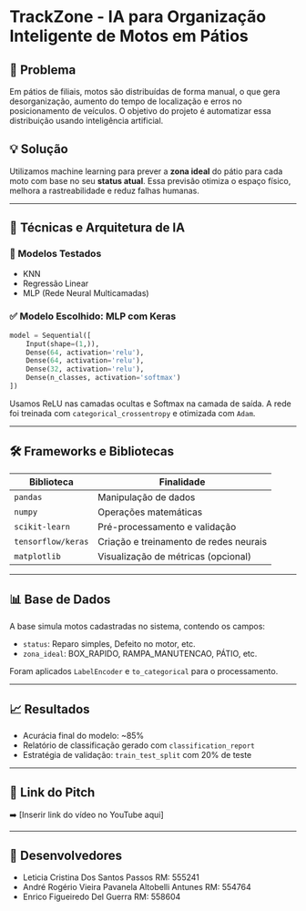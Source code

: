 
# TrackZone - IA para Organização Inteligente de Motos em Pátios

## 🎯 Problema

Em pátios de filiais, motos são distribuídas de forma manual, o que gera desorganização, aumento do tempo de localização e erros no posicionamento de veículos. O objetivo do projeto é automatizar essa distribuição usando inteligência artificial.

## 💡 Solução

Utilizamos machine learning para prever a **zona ideal** do pátio para cada moto com base no seu **status atual**. Essa previsão otimiza o espaço físico, melhora a rastreabilidade e reduz falhas humanas.

---

## 🧠 Técnicas e Arquitetura de IA

### 🧩 Modelos Testados
- KNN
- Regressão Linear
- MLP (Rede Neural Multicamadas)

### ✅ Modelo Escolhido: **MLP com Keras**
```python
model = Sequential([
    Input(shape=(1,)),
    Dense(64, activation='relu'),
    Dense(64, activation='relu'),
    Dense(32, activation='relu'),
    Dense(n_classes, activation='softmax')
])
```

Usamos ReLU nas camadas ocultas e Softmax na camada de saída. A rede foi treinada com `categorical_crossentropy` e otimizada com `Adam`.

---

## 🛠️ Frameworks e Bibliotecas

| Biblioteca         | Finalidade                                      |
|--------------------|-------------------------------------------------|
| `pandas`           | Manipulação de dados                            |
| `numpy`            | Operações matemáticas                           |
| `scikit-learn`     | Pré-processamento e validação                   |
| `tensorflow/keras` | Criação e treinamento de redes neurais          |
| `matplotlib`       | Visualização de métricas (opcional)             |

---

## 📊 Base de Dados

A base simula motos cadastradas no sistema, contendo os campos:

- `status`: Reparo simples, Defeito no motor, etc.
- `zona_ideal`: BOX_RAPIDO, RAMPA_MANUTENCAO, PÁTIO, etc.

Foram aplicados `LabelEncoder` e `to_categorical` para o processamento.

---

## 📈 Resultados

- Acurácia final do modelo: ~85%
- Relatório de classificação gerado com `classification_report`
- Estratégia de validação: `train_test_split` com 20% de teste

---

## 🎥 Link do Pitch

➡️ [Inserir link do vídeo no YouTube aqui]

---

## 👥 Desenvolvedores

- Leticia Cristina Dos Santos Passos RM: 555241
- André Rogério Vieira Pavanela Altobelli Antunes RM: 554764
- Enrico Figueiredo Del Guerra RM: 558604

